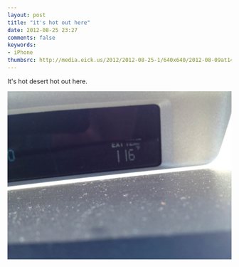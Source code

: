 ```yaml
---
layout: post
title: "it's hot out here"
date: 2012-08-25 23:27
comments: false
keywords:
- iPhone
thumbsrc: http://media.eick.us/2012/2012-08-25-1/640x640/2012-08-09at14.40.43.jpg
---
```

It's hot desert hot out here.

![](/assets/images/2012/2012-08-25-1/2012-08-09at14.40.43.jpg "It's hot out here!" )

